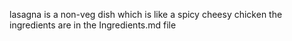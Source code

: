 lasagna is a non-veg dish which is like a spicy cheesy chicken the ingredients are in the Ingredients.md file